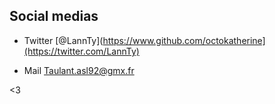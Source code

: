 ## Social medias 

- Twitter [@LannTy](https://www.github.com/octokatherine](https://twitter.com/LannTy)

- Mail Taulant.asl92@gmx.fr

<3
